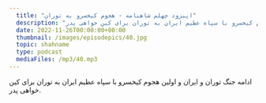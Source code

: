 ```yaml
---
  title: "اپیزود چهلم شاهنامه - هجوم کیخسرو به توران"
  description: "ادامه جنگ توران و ایران و اولین هجوم کیخسرو با سپاه عظیم ایران به توران برای کین خواهی پدر"
  date: 2022-11-26T00:00:00+00:00
  thumbnail: /images/episodepics/40.jpg
  topic: shahname
  type: podcast
  mediaFiles: /mp3/40.mp3
---
```

ادامه جنگ توران و ایران و اولین هجوم کیخسرو با سپاه عظیم ایران به توران برای کین خواهی پدر.